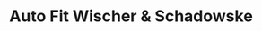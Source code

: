 ---
title: "Auto Fit Wischer & Schadowske"
url: /koenigsbrunn/auto-fit-wischer-und-schadowske/
shop: Autowerkstatt
---